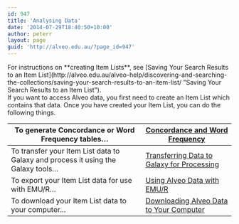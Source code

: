 ```yaml
---
id: 947
title: 'Analysing Data'
date: '2014-07-29T18:40:50+10:00'
author: peterr
layout: page
guid: 'http://alveo.edu.au/?page_id=947'
---
```


<aside class="panel panel-default aside"><div class="panel-body">For instructions on **creating Item Lists**, see [Saving Your Search Results to an Item List](http://alveo.edu.au/alveo-help/discovering-and-searching-the-collections/saving-your-search-results-to-an-item-list/ "Saving Your Search Results to an Item List").</div></aside>If you want to access Alveo data, you first need to create an Item List which contains that data. Once you have created your Item List, you can do the following things.

| To generate Concordance or Word Frequency tables… | <span class="glyphicon glyphicon-hand-right"></span> [Concordance and Word Frequency](http://alveo.edu.au/alveo-help/analysing-data/concordance-and-word-frequency/ "Concordance and Word Frequency") |
|---|---|
| To transfer your Item List data to Galaxy and process it using the Galaxy tools… | <span class="glyphicon glyphicon-hand-right"></span> [Transferring Data to Galaxy for Processing](http://alveo.edu.au/alveo-help/analysing-data/transferring-data-to-galaxy-for-processing/ "Transferring Data to Galaxy for Processing") |
| To export your Item List data for use with EMU/R… | <span class="glyphicon glyphicon-hand-right"></span> [Using Alveo Data with EMU/R](http://alveo.edu.au/alveo-help/analysing-data/using-alveo-data-with-emur/ "Using Alveo Data with EMU/R **") |
| To download your Item List data to your computer… | <span class="glyphicon glyphicon-hand-right"></span> [Downloading Alveo Data to Your Computer](http://alveo.edu.au/alveo-help/analysing-data/downloading-alveo-data-to-your-computer/ "Downloading Alveo Data to Your Computer") |